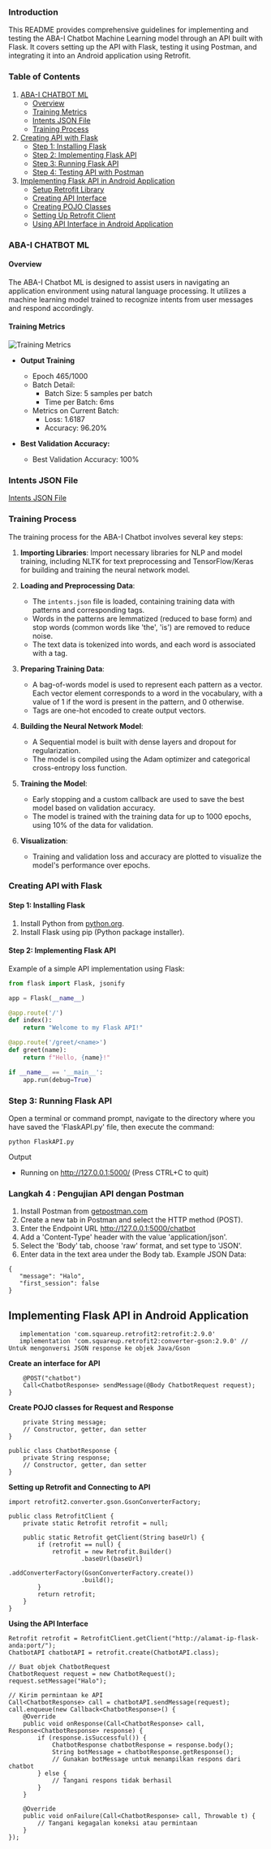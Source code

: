 ### Introduction

This README provides comprehensive guidelines for implementing and testing the ABA-I Chatbot Machine Learning model through an API built with Flask. It covers setting up the API with Flask, testing it using Postman, and integrating it into an Android application using Retrofit.

### Table of Contents

1. [ABA-I CHATBOT ML](#aba-i-chatbot-ml)
   - [Overview](#overview)
   - [Training Metrics](#training-metrics)
   - [Intents JSON File](#intents-json-file)
   - [Training Process](#training-process)
2. [Creating API with Flask](#creating-api-with-flask)
   - [Step 1: Installing Flask](#step-1-installing-flask)
   - [Step 2: Implementing Flask API](#step-2-implementing-flask-api)
   - [Step 3: Running Flask API](#step-3-running-flask-api)
   - [Step 4: Testing API with Postman](#step-4-testing-api-with-postman)
3. [Implementing Flask API in Android Application](#implementing-flask-api-in-android-application)
   - [Setup Retrofit Library](#setup-retrofit-library)
   - [Creating API Interface](#creating-api-interface)
   - [Creating POJO Classes](#creating-pojo-classes)
   - [Setting Up Retrofit Client](#setting-up-retrofit-client)
   - [Using API Interface in Android Application](#using-api-interface-in-android-application)
     
### ABA-I CHATBOT ML

#### Overview
The ABA-I Chatbot ML is designed to assist users in navigating an application environment using natural language processing. It utilizes a machine learning model trained to recognize intents from user messages and respond accordingly.

#### Training Metrics
![Training Metrics](https://github.com/JC0ffee/mychatbot/blob/3599f765c835a5438c61fe9eb5c23c99cd4f5274/Chatbots/TrainingandValidationMetrics.png)

- **Output Training**
  - Epoch 465/1000
  - Batch Detail:
    - Batch Size: 5 samples per batch
    - Time per Batch: 6ms
  - Metrics on Current Batch:
    - Loss: 1.6187
    - Accuracy: 96.20%
  
- **Best Validation Accuracy:**
  - Best Validation Accuracy: 100%
 
### Intents JSON File
[Intents JSON File](https://github.com/JC0ffee/mychatbot/blob/main/Chatbots/intents.json)

### Training Process

The training process for the ABA-I Chatbot involves several key steps:

1. **Importing Libraries**: Import necessary libraries for NLP and model training, including NLTK for text preprocessing and TensorFlow/Keras for building and training the neural network model.

2. **Loading and Preprocessing Data**:
    - The `intents.json` file is loaded, containing training data with patterns and corresponding tags.
    - Words in the patterns are lemmatized (reduced to base form) and stop words (common words like 'the', 'is') are removed to reduce noise.
    - The text data is tokenized into words, and each word is associated with a tag.

3. **Preparing Training Data**:
    - A bag-of-words model is used to represent each pattern as a vector. Each vector element corresponds to a word in the vocabulary, with a value of 1 if the word is present in the pattern, and 0 otherwise.
    - Tags are one-hot encoded to create output vectors.

4. **Building the Neural Network Model**:
    - A Sequential model is built with dense layers and dropout for regularization.
    - The model is compiled using the Adam optimizer and categorical cross-entropy loss function.

5. **Training the Model**:
    - Early stopping and a custom callback are used to save the best model based on validation accuracy.
    - The model is trained with the training data for up to 1000 epochs, using 10% of the data for validation.

6. **Visualization**:
    - Training and validation loss and accuracy are plotted to visualize the model's performance over epochs.

### Creating API with Flask

#### Step 1: Installing Flask

1. Install Python from [python.org](https://www.python.org/downloads/).
2. Install Flask using pip (Python package installer).

#### Step 2: Implementing Flask API

Example of a simple API implementation using Flask:

```python
from flask import Flask, jsonify

app = Flask(__name__)

@app.route('/')
def index():
    return "Welcome to my Flask API!"

@app.route('/greet/<name>')
def greet(name):
    return f"Hello, {name}!"

if __name__ == '__main__':
    app.run(debug=True)
 ```
### Step 3: Running Flask API

Open a terminal or command prompt, navigate to the directory where you have saved the 'FlaskAPI.py' file, then execute the command:

 ```
 python FlaskAPI.py
  ```
Output
* Running on http://127.0.0.1:5000/ (Press CTRL+C to quit)

### Langkah 4 : Pengujian API dengan Postman
1. Install Postman from [getpostman.com](https://www.getpostman.com/downloads/)
2. Create a new tab in Postman and select the HTTP method (POST).
3. Enter the Endpoint URL http://127.0.0.1:5000/chatbot
4. Add a 'Content-Type' header with the value 'application/json'.
5. Select the 'Body' tab, choose 'raw' format, and set type to 'JSON'.
6. Enter data in the text area under the Body tab.
Example JSON Data:
 ```
{
    "message": "Halo",
    "first_session": false
}
 ```

## Implementing Flask API in Android Application

```
   implementation 'com.squareup.retrofit2:retrofit:2.9.0'
   implementation 'com.squareup.retrofit2:converter-gson:2.9.0' // Untuk mengonversi JSON response ke objek Java/Gson
   ```

**Create an interface for API**
```public interface ChatbotAPI {
    @POST("chatbot")
    Call<ChatbotResponse> sendMessage(@Body ChatbotRequest request);
}
```

**Create POJO classes for Request and Response**
```public class ChatbotRequest {
    private String message;
    // Constructor, getter, dan setter
}

public class ChatbotResponse {
    private String response;
    // Constructor, getter, dan setter
}
```
**Setting up Retrofit and Connecting to API**
```import retrofit2.Retrofit;
import retrofit2.converter.gson.GsonConverterFactory;

public class RetrofitClient {
    private static Retrofit retrofit = null;

    public static Retrofit getClient(String baseUrl) {
        if (retrofit == null) {
            retrofit = new Retrofit.Builder()
                    .baseUrl(baseUrl)
                    .addConverterFactory(GsonConverterFactory.create())
                    .build();
        }
        return retrofit;
    }
}
```
**Using the API Interface**
```
Retrofit retrofit = RetrofitClient.getClient("http://alamat-ip-flask-anda:port/");
ChatbotAPI chatbotAPI = retrofit.create(ChatbotAPI.class);

// Buat objek ChatbotRequest
ChatbotRequest request = new ChatbotRequest();
request.setMessage("Halo");

// Kirim permintaan ke API
Call<ChatbotResponse> call = chatbotAPI.sendMessage(request);
call.enqueue(new Callback<ChatbotResponse>() {
    @Override
    public void onResponse(Call<ChatbotResponse> call, Response<ChatbotResponse> response) {
        if (response.isSuccessful()) {
            ChatbotResponse chatbotResponse = response.body();
            String botMessage = chatbotResponse.getResponse();
            // Gunakan botMessage untuk menampilkan respons dari chatbot
        } else {
            // Tangani respons tidak berhasil
        }
    }

    @Override
    public void onFailure(Call<ChatbotResponse> call, Throwable t) {
        // Tangani kegagalan koneksi atau permintaan
    }
});
```
